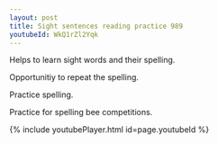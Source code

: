 ```yaml
---
layout: post
title: Sight sentences reading practice 989
youtubeId: WkQ1rZl2Yqk
---
```

 
 
Helps to learn sight words and their spelling.

Opportunitiy to repeat the spelling. 

Practice spelling. 
 
Practice for spelling bee competitions. 
 
{% include youtubePlayer.html id=page.youtubeId %}
 
 
